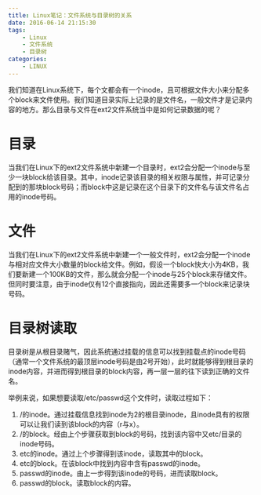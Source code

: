 ```yaml
---
title: Linux笔记：文件系统与目录树的关系
date: 2016-06-14 21:15:30
tags:
	- Linux
	- 文件系统
	- 目录树
categories:
	- LINUX
---
```

我们知道在Linux系统下，每个文都会有一个inode，且可根据文件大小来分配多个block来文件使用。我们知道目录实际上记录的是文件名，一般文件才是记录内容的地方。那么目录与文件在ext2文件系统当中是如何记录数据的呢？
<!--more-->

# 目录
当我们在Linux下的ext2文件系统中新建一个目录时，ext2会分配一个inode与至少一块block给该目录。其中，inode记录该目录的相关权限与属性，并可记录分配到的那块block号码；而block中这是记录在这个目录下的文件名与该文件名占用的inode号码。

# 文件
当我们在Linux下的ext2文件系统中新建一个一般文件时，ext2会分配一个inode与相对应文件大小数量的block给文件。例如，假设一个block快大小为4KB，我们要新建一个100KB的文件，那么就会分配一个inode与25个block来存储文件。但同时要注意，由于inode仅有12个直接指向，因此还需要多一个block来记录块号码。

# 目录树读取
目录树是从根目录赌气，因此系统通过挂载的信息可以找到挂载点的inode号码（通常一个文件系统的最顶层inode号码是由2号开始），此时就能够得到根目录的inode内容，并进而得到根目录的block内容，再一层一层的往下读到正确的文件名。

举例来说，如果想要读取/etc/passwd这个文件时，读取过程如下：

1. /的inode。通过挂载信息找到inode为2的根目录inode，且inode具有的权限可以让我们读到该block的内容（r与x）。
2. /的block。经由上个步骤获取到block的号码，找到该内容中又etc/目录的inode号码。
3. etc的inode。通过上个步骤得到该inode，读取其中的block。
4. etc的block。在该block中找到内容中含有passwd的inode。
5. passwd的inode。由上一步得到该inode的号码，进而读取block。
6. passwd的block。读取block的内容。

